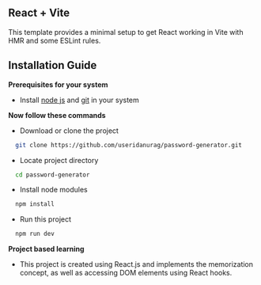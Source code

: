 ## React + Vite

This template provides a minimal setup to get React working in Vite with HMR and some ESLint rules.

## Installation Guide

**Prerequisites for your system**
- Install [node js](https://nodejs.org/en) and [git](https://git-scm.com/) in your system

**Now follow these commands**

- Download or clone the project
```bash
  git clone https://github.com/useridanurag/password-generator.git
```

- Locate project directory
```bash
  cd password-generator
```

- Install node modules
```bash
  npm install
```

- Run this project 
```bash
  npm run dev
```

**Project based learning**
- This project is created using React.js and implements the memorization concept, as well as accessing DOM elements using React hooks.
